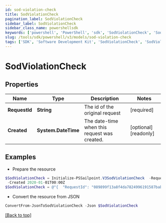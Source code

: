 ```yaml
---
id: sod-violation-check
title: SodViolationCheck
pagination_label: SodViolationCheck
sidebar_label: SodViolationCheck
sidebar_class_name: powershellsdk
keywords: ['powershell', 'PowerShell', 'sdk', 'SodViolationCheck', 'SodViolationCheck'] 
slug: /tools/sdk/powershell/v3/models/sod-violation-check
tags: ['SDK', 'Software Development Kit', 'SodViolationCheck', 'SodViolationCheck']
---
```



# SodViolationCheck

## Properties

Name | Type | Description | Notes
------------ | ------------- | ------------- | -------------
**RequestId** | **String** | The id of the original request | [required]
**Created** | **System.DateTime** | The date-time when this request was created. | [optional] [readonly] 

## Examples

- Prepare the resource
```powershell
$SodViolationCheck = Initialize-PSSailpoint.V3SodViolationCheck  -RequestId 089899f13a8f4da7824996191587bab9 `
 -Created 2020-01-01T00:00Z
$SodViolationCheck = @"{  "RequestId": "089899f13a8f4da7824996191587bab9", "Created": "2020-01-01T00:00Z" }"@
```

- Convert the resource from JSON
```powershell
ConvertFrom-JsonToSodViolationCheck -Json $SodViolationCheck
```


[[Back to top]](#) 

